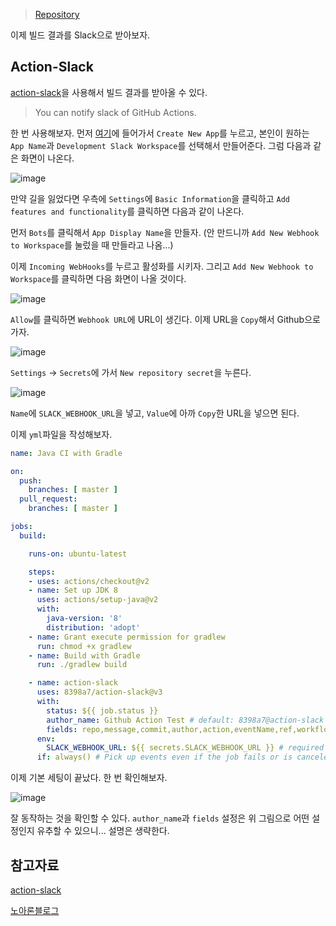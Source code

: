 > [Repository](https://github.com/kimevanjunseok/spring-boot-with-github-action)

이제 빌드 결과를 Slack으로 받아보자.

## Action-Slack

[action-slack](https://github.com/marketplace/actions/action-slack)을 사용해서 빌드 결과를 받아올 수 있다.

> You can notify slack of GitHub Actions.

한 번 사용해보자. 먼저 [여기](https://api.slack.com/apps)에 들어가서 `Create New App`를 누르고, 본인이 원하는 `App Name`과 `Development Slack Workspace`를 선택해서 만들어준다. 그럼 다음과 같은 화면이 나온다.

![image](https://user-images.githubusercontent.com/45934117/116698303-2eb06980-a9ff-11eb-8731-1f65a8111d69.png)

만약 길을 잃었다면 우측에 `Settings`에 `Basic Information`을 클릭하고 `Add features and functionality`를 클릭하면 다음과 같이 나온다.

먼저 `Bots`를 클릭해서 `App Display Name`을 만들자. (안 만드니까 `Add New Webhook to Workspace`를 눌렀을 때 만들라고 나옴...)

이제 `Incoming WebHooks`를 누르고 활성화를 시키자. 그리고 `Add New Webhook to Workspace`를 클릭하면 다음 화면이 나올 것이다.

![image](https://user-images.githubusercontent.com/45934117/116701172-8ef4da80-aa02-11eb-84b8-ccac50925f24.png)

`Allow`를 클릭하면 `Webhook URL`에 URL이 생긴다. 이제 URL을 `Copy`해서 Github으로 가자.

![image](https://user-images.githubusercontent.com/45934117/116702321-e8a9d480-aa03-11eb-9112-5c2bb1ab8048.png)

`Settings` → `Secrets`에 가서 `New repository secret`을 누른다. 

![image](https://user-images.githubusercontent.com/45934117/116702509-227adb00-aa04-11eb-8886-8c0af43cb2e3.png)

`Name`에 `SLACK_WEBHOOK_URL`을 넣고, `Value`에 아까 `Copy`한 URL을 넣으면 된다.

이제 `yml`파일을 작성해보자.

```yaml
name: Java CI with Gradle

on:
  push:
    branches: [ master ]
  pull_request:
    branches: [ master ]

jobs:
  build:

    runs-on: ubuntu-latest

    steps:
    - uses: actions/checkout@v2
    - name: Set up JDK 8
      uses: actions/setup-java@v2
      with:
        java-version: '8'
        distribution: 'adopt'
    - name: Grant execute permission for gradlew
      run: chmod +x gradlew
    - name: Build with Gradle
      run: ./gradlew build

    - name: action-slack
      uses: 8398a7/action-slack@v3
      with:
        status: ${{ job.status }}
        author_name: Github Action Test # default: 8398a7@action-slack
        fields: repo,message,commit,author,action,eventName,ref,workflow,job,took
      env:
        SLACK_WEBHOOK_URL: ${{ secrets.SLACK_WEBHOOK_URL }} # required
      if: always() # Pick up events even if the job fails or is canceled.
```

이제 기본 세팅이 끝났다. 한 번 확인해보자.

![image](https://user-images.githubusercontent.com/45934117/116703260-09265e80-aa05-11eb-994c-cbecaea89180.png)

잘 동작하는 것을 확인할 수 있다. `author_name`과 `fields` 설정은 위 그림으로 어떤 설정인지 유추할 수 있으니... 설명은 생략한다.

## 참고자료

[action-slack](https://github.com/marketplace/actions/action-slack)

[노아론블로그](https://blog.aaronroh.org/112)